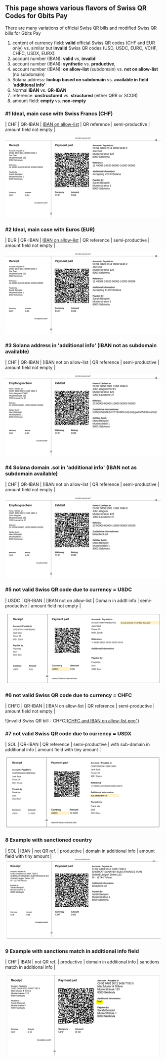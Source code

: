 ## This page shows various flavors of Swiss QR Codes for Gbits Pay

There are many variations of official Swiss QR bills and modified Swiss QR bills for Gbits Pay
1. content of currency field: **valid** official Swiss QR codes (CHF and EUR only) vs. similar but **invalid** Swiss QR codes (USD, USDC, EURC, VCHF, CHFC, USDX, EURX)
3. account number (IBAN): **valid** vs, **invalid**
4. account number (IBAN): **synthetic** vs. **productive**,
5. account number (IBAN): **on allow-list** (subdomain) vs. **not on allow-list** (no subdomain)
6. Solana address: **lookup based on subdomain** vs. **available in field 'additional info'**
7. Normal **IBAN** vs. **QR-IBAN**
8. reference: **unstructured** vs. **structured** (either QRR or SCOR)
9. amount field: **empty** vs. **non-empty**

### #1 Ideal, main case with Swiss Francs (CHF)
| CHF | QR-IBAN | [IBAN on allow-list](https://www.sns.id/domain?domain=ch9430700114900892402.verified-iban) | QR reference | semi-productive | amount field not empty |

![Swiss QR bill 01 - CHF](https://github.com/gbits-io/gbits-public-storage/blob/main/qr-codes/Swiss-QR-bill-01-CHF.svg)

### #2 Ideal, main case with Euros (EUR)
| EUR | QR-IBAN | [IBAN on allow-list](https://www.sns.id/domain?domain=ch9430700114900892402.verified-iban) | QR reference | semi-productive | amount field not empty |

![Swiss QR bill 01 - CHF](https://github.com/gbits-io/gbits-public-storage/blob/main/qr-codes/Swiss-QR-bill-02-EUR.svg)

### #3 Solana address in 'additional info' (IBAN not as subdomain available)
| CHF | QR-IBAN | [IBAN not on allow-list | QR reference | semi-productive | amount field not empty |

![Swiss QR bill 03 - CHF](https://github.com/gbits-io/gbits-public-storage/blob/main/qr-codes/Swiss-QR-bill-03-CHF.svg)

### #4 Solana domain .sol in 'additional info' (IBAN not as subdomain available)
| CHF | QR-IBAN | [IBAN not on allow-list | QR reference | semi-productive | amount field not empty |

![Swiss QR bill 03 - CHF](https://github.com/gbits-io/gbits-public-storage/blob/main/qr-codes/Swiss-QR-bill-04-CHF.svg)

### #5 not valid Swiss QR code due to currency = USDC
| USDC | QR-IBAN | [IBAN not on allow-list | Domain in addtl info | semi-productive | amount field not empty |

![invalid Swiss QR bill - USDC](https://github.com/gbits-io/gbits-public-storage/blob/main/qr-codes/USDC%20with%20IBAN%20as%20subdomain%20of%20verified-iban.s.png)

### #6 not valid Swiss QR code due to currency = CHFC
| CHFC | QR-IBAN | [IBAN on allow-list | QR reference | semi-productive | amount field not empty |

![invalid Swiss QR bill - CHFC]([CHFC and IBAN on allow-list.png"](https://github.com/gbits-io/gbits-public-storage/blob/main/qr-codes/CHFC%20and%20IBAN%20on%20allow-list.png))

### #7 not valid Swiss QR code due to currency = USDX
| SOL | QR-IBAN | QR reference | semi-productive | with sub-domain in additional info | amount field with tiny amount |

![invalid Swiss QR bill - USDC](https://github.com/gbits-io/gbits-public-storage/blob/main/qr-codes/USDX%20and%20subdomain%20in%20addtl%20info.png)

### 8 Example with sanctioned country
| SOL | IBAN | not QR ref. | productive | domain in additional info | amount field with tiny amount |
![payee in sanctioned country ](https://github.com/gbits-io/gbits-public-storage/blob/main/qr-codes/sanctions_example_persia.png)

### 9 Example with sanctions match in additional info field
| CHF | IBAN | not QR ref. | productive | domain in additional info | sanctions match in additional info |

![sanctions match in additional info field](https://github.com/gbits-io/gbits-public-storage/blob/main/qr-codes/QR-CHF-sanctioned-addtl-info.png)

